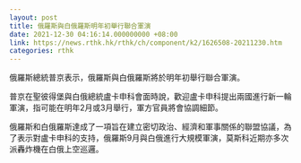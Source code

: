```yaml
---
layout: post
title: 俄羅斯與白俄羅斯明年初舉行聯合軍演
date: 2021-12-30 04:16:14.000000000 +08:00
link: https://news.rthk.hk/rthk/ch/component/k2/1626508-20211230.htm
categories: rthk
---
```


俄羅斯總統普京表示，俄羅斯與白俄羅斯將於明年初舉行聯合軍演。

普京在聖彼得堡與白俄總統盧卡申科會面時說，歡迎盧卡申科提出兩國進行新一輪軍演，指可能在明年2月或3月舉行，軍方官員將會協調細節。

俄羅斯和白俄羅斯達成了一項旨在建立密切政治、經濟和軍事關係的聯盟協議，為了表示對盧卡申科的支持，俄羅斯9月與白俄進行大規模軍演，莫斯科近期亦多次派轟炸機在白俄上空巡邏。
